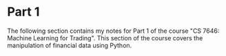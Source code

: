 # Part 1

The following section contains my notes for Part 1 of the course
"CS 7646: Machine Learning for Trading". This section of the course covers the
manipulation of financial data using Python.
